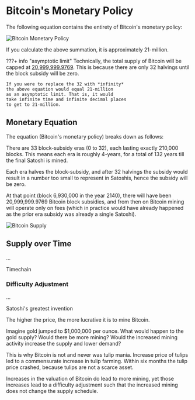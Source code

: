 # Bitcoin's Monetary Policy


The following equation contains the 
 entirety of Bitcoin's monetary policy:

![Bitcoin Monetary Policy](/images/bitcoin-monetary-policy.png)

If you calculate the above summation, it is
 approximately 21-million.


???+ info "asymptotic limit"
    Technically, the total supply of Bitcoin
    will be capped at 
    [20,999,999.9769](https://bitcoin.stackexchange.com/questions/38994/will-there-be-21-million-bitcoins-eventually/38998#38998).
    This is because there are only 32 halvings until 
     the block subsidy will be zero.
    
    If you were to replace the 32 with *infinity*
    the above equation would equal 21-million 
    as an asymptotic limit. That is, it would
    take infinite time and infinite decimal places 
    to get to 21-million.





## Monetary Equation 

The equation (Bitcoin's monetary policy)
 breaks down as follows:

There are 33 block-subsidy eras (0 to 32),
 each lasting
 exactly 210,000 blocks.
This means each era is roughly 4-years,
 for a total of 132 years till the final
 Satoshi is mined.

Each era halves the block-subsidy, and
 after 32 halvings the subsidy would result
 in a number too small to represent in Satoshis,
 hence the subsidy will be zero.

At that point (block 6,930,000 in the year 2140), there
 will have been 20,999,999.9769 Bitcoin
 block subsidies, and from then
 on Bitcoin mining will operate only
 on fees (which in practice would have
 already happened as the prior era subsidy
 was already a single Satoshi).



![Bitcoin Supply](/images/Bitcoin-supply.png)



## Supply over Time

... 

Timechain


### Difficulty Adjustment

...

Satoshi's greatest invention 

The higher the price, the more lucrative it is
 to mine Bitcoin.

Imagine gold jumped to $1,000,000 per ounce.
What would happen to the gold supply?
Would there be more mining?
Would the increased mining activity increase
 the supply and lower demand?

This is why Bitcoin is not and never was
 tulip mania.
Increase price of tulips led to a commensurate
 increase in tulip farming. 
Within six months the tulip price crashed,
 because tulips are not a scarce asset.

Increases in the valuation of Bitcoin do
 lead to more mining, yet those increases
 lead to a difficulty adjustment such that
 the increased mining does not change
 the supply schedule.









